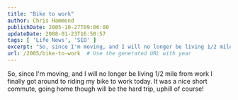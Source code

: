 ```yaml
---
title: "Bike to work"
author: Chris Hammond
publishDate: 2005-10-27T09:06:00
updateDate: 2008-01-23T16:50:57
tags: [ 'Life News', 'SEO' ]
excerpt: "So, since I'm moving, and I will no longer be living 1/2 mile from work I finally got around to riding my bike to work today. It was a nice short commute, going home though will be the hard trip, uphill of..."
url: /2005/bike-to-work  # Use the generated URL with year
---
```

So, since I'm moving, and I will no longer be living 1/2 mile from work I finally got around to riding my bike to work today. It was a nice short commute, going home though will be the hard trip, uphill of course!
